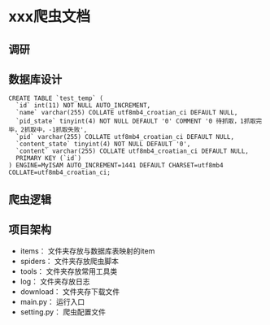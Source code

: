 # xxx爬虫文档

## 调研

## 数据库设计

```
CREATE TABLE `test_temp` (
  `id` int(11) NOT NULL AUTO_INCREMENT,
  `name` varchar(255) COLLATE utf8mb4_croatian_ci DEFAULT NULL,
  `pid_state` tinyint(4) NOT NULL DEFAULT '0' COMMENT '0 待抓取，1抓取完毕，2抓取中，-1抓取失败',
  `pid` varchar(255) COLLATE utf8mb4_croatian_ci DEFAULT NULL,
  `content_state` tinyint(4) NOT NULL DEFAULT '0',
  `content` varchar(255) COLLATE utf8mb4_croatian_ci DEFAULT NULL,
  PRIMARY KEY (`id`)
) ENGINE=MyISAM AUTO_INCREMENT=1441 DEFAULT CHARSET=utf8mb4 COLLATE=utf8mb4_croatian_ci;
```

## 爬虫逻辑

## 项目架构

- items： 文件夹存放与数据库表映射的item
- spiders： 文件夹存放爬虫脚本
- tools： 文件夹存放常用工具类
- log： 文件夹存放日志
- download： 文件夹存下载文件
- main.py： 运行入口
- setting.py： 爬虫配置文件